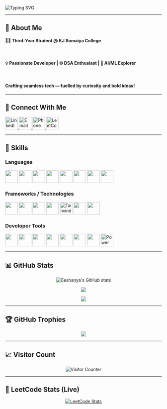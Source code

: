 <p> <img src="https://readme-typing-svg.demolab.com?font=Fira+Code&size=24&duration=2500&pause=1000&color=00ADB5&center=true&vCenter=true&width=600&lines=Hey!+I'm+Eeshanya+Joshi+%F0%9F%91%8B" alt="Typing SVG" /> </p>

---

## 🚀 About Me

<h4 align="left">👨‍🎓 Third-Year Student @ KJ Somaiya College</h4> <br>
<h4 align="left">💡 Passionate Developer | ⚙️ DSA Enthusiast | 🤖 AI/ML Explorer</h4> <br>
<h4 align="left">Crafting seamless tech — fuelled by curiosity and bold ideas!</h4>

---

## 💼 Connect With Me
<p align="left">

  <!-- LinkedIn -->
  <a href="https://www.linkedin.com/in/eeshanyajoshi" target="_blank">
    <img src="https://cdn.jsdelivr.net/gh/devicons/devicon/icons/linkedin/linkedin-original.svg" width="40" height="40" alt="LinkedIn"/>
  </a>

  <!-- Email -->
  <a href="mailto:eeshanyajoshi@gmail.com">
    <img src="https://cdn-icons-png.flaticon.com/512/281/281769.png" width="40" height="40" alt="Email"/>
  </a>

  <!-- Phone -->
  <a href="tel:+918169570762">
    <img src="https://cdn-icons-png.flaticon.com/512/455/455705.png" width="40" height="40" alt="Phone"/>
  </a>

  <!-- LeetCode -->
  <a href="https://leetcode.com/u/Code__Phoenix/" target="_blank">
    <img src="https://upload.wikimedia.org/wikipedia/commons/1/19/LeetCode_logo_black.png" width="40" height="40" alt="LeetCode"/>
  </a>

</p>

---

## 🔧 Skills

### Languages
<p>
  <a href="https://www.java.com"><img src="https://cdn.jsdelivr.net/gh/devicons/devicon/icons/java/java-original.svg" width="40" height="40"/></a>
  <a href="https://isocpp.org"><img src="https://cdn.jsdelivr.net/gh/devicons/devicon/icons/cplusplus/cplusplus-original.svg" width="40" height="40"/></a>
  <a href="https://www.python.org"><img src="https://cdn.jsdelivr.net/gh/devicons/devicon/icons/python/python-original.svg" width="40" height="40"/></a>
  <a href="https://developer.mozilla.org/en-US/docs/Web/HTML"><img src="https://cdn.jsdelivr.net/gh/devicons/devicon/icons/html5/html5-original.svg" width="40" height="40"/></a>
  <a href="https://developer.mozilla.org/en-US/docs/Web/CSS"><img src="https://cdn.jsdelivr.net/gh/devicons/devicon/icons/css3/css3-original.svg" width="40" height="40"/></a>
  <a href="https://developer.mozilla.org/en-US/docs/Web/JavaScript"><img src="https://cdn.jsdelivr.net/gh/devicons/devicon/icons/javascript/javascript-original.svg" width="40" height="40"/></a>
  <a href="https://dart.dev"><img src="https://cdn.jsdelivr.net/gh/devicons/devicon/icons/dart/dart-original.svg" width="40" height="40"/></a>
  <a href="https://www.mysql.com/"><img src="https://cdn.jsdelivr.net/gh/devicons/devicon/icons/mysql/mysql-original.svg" width="40" height="40"/></a>
</p>

### Frameworks / Technologies
<p>
  <a href="https://www.mongodb.com/"><img src="https://cdn.jsdelivr.net/gh/devicons/devicon/icons/mongodb/mongodb-original.svg" width="40" height="40"/></a>
  <a href="https://expressjs.com"><img src="https://cdn.jsdelivr.net/gh/devicons/devicon/icons/express/express-original.svg" width="40" height="40"/></a>
  <a href="https://reactjs.org/"><img src="https://cdn.jsdelivr.net/gh/devicons/devicon/icons/react/react-original.svg" width="40" height="40"/></a>
  <a href="https://nodejs.org/"><img src="https://cdn.jsdelivr.net/gh/devicons/devicon/icons/nodejs/nodejs-original.svg" width="40" height="40"/></a>
  <a href="https://tailwindcss.com/"><img src="https://www.vectorlogo.zone/logos/tailwindcss/tailwindcss-icon.svg" width="40" height="40" alt="Tailwind CSS"/></a>
  <a href="https://flutter.dev"><img src="https://cdn.jsdelivr.net/gh/devicons/devicon/icons/flutter/flutter-original.svg" width="40" height="40"/></a>
  <a href="https://www.mathworks.com/products/matlab.html"><img src="https://upload.wikimedia.org/wikipedia/commons/2/21/Matlab_Logo.png" width="40" height="40"/></a>
</p>

### Developer Tools
<p>
  <a href="https://git-scm.com/"><img src="https://cdn.jsdelivr.net/gh/devicons/devicon/icons/git/git-original.svg" width="40" height="40"/></a>
  <a href="https://code.visualstudio.com/"><img src="https://cdn.jsdelivr.net/gh/devicons/devicon/icons/vscode/vscode-original.svg" width="40" height="40"/></a>
  <a href="https://github.com/"><img src="https://cdn.jsdelivr.net/gh/devicons/devicon/icons/github/github-original.svg" width="40" height="40"/></a>
  <a href="https://firebase.google.com/"><img src="https://cdn.jsdelivr.net/gh/devicons/devicon/icons/firebase/firebase-plain.svg" width="40" height="40"/></a>
  <a href="https://www.tableau.com/"><img src="https://cdn.worldvectorlogo.com/logos/tableau-software.svg" width="40" height="40"/></a>
  <a href="https://www.postman.com/"><img src="https://www.vectorlogo.zone/logos/getpostman/getpostman-icon.svg" width="40" height="40"/></a>
  <a href="https://platform.openai.com/"><img src="https://avatars.githubusercontent.com/u/47227492?s=200&v=4" width="40" height="40"/></a>
  <a href="https://powerbi.microsoft.com/"><img src="https://upload.wikimedia.org/wikipedia/commons/c/cf/New_Power_BI_Logo.svg" width="40" height="40" alt="Power BI"/></a>

</p>

---

## 📊 GitHub Stats
<p align="center">
  <img src="https://github-readme-stats.vercel.app/api?username=Code-Ph0enix&show_icons=true&theme=tokyonight" alt="Eeshanya's GitHub stats"/>
</p>
<p align="center">
  <img src="https://github-readme-stats.vercel.app/api/top-langs/?username=Code-Ph0enix&layout=compact&theme=tokyonight"/>
</p>
<p align="center">
  <img src="https://github-readme-streak-stats.herokuapp.com/?user=Code-Ph0enix&theme=tokyonight" />
</p>

---

## 🏆 GitHub Trophies
<p align="center">
  <img src="https://github-profile-trophy.vercel.app/?username=Code-Ph0enix&theme=gruvbox" />
</p>

---

## 📈 Visitor Count
<p align="center">
  <img src="https://www.webfreecounter.com/hit.php?id=ghpqafpq&nd=6&style=71" alt="Visitor Counter" />
</p>

---

## 🤖 LeetCode Stats (Live)

<p align="center">
  <a href="https://leetcode.com/u/Code__Phoenix/" target="_blank">
    <img src="https://leetcard.jacoblin.cool/Code__Phoenix?theme=dark&font=Fira+Code" alt="LeetCode Stats"/>
  </a>
</p>

